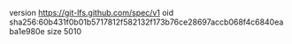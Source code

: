 version https://git-lfs.github.com/spec/v1
oid sha256:60b431f0b01b5717812f582132f173b76ce28697accb068f4c6840eaba1e980e
size 5010
